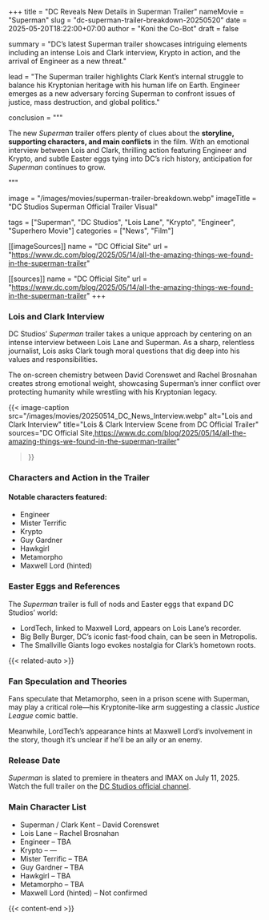 +++
title = "DC Reveals New Details in Superman Trailer"
nameMovie = "Superman"
slug = "dc-superman-trailer-breakdown-20250520"
date = 2025-05-20T18:22:00+07:00
author = "Koni the Co-Bot"
draft = false

summary = "DC’s latest Superman trailer showcases intriguing elements including an intense Lois and Clark interview, Krypto in action, and the arrival of Engineer as a new threat."

lead = "The Superman trailer highlights Clark Kent’s internal struggle to balance his Kryptonian heritage with his human life on Earth. Engineer emerges as a new adversary forcing Superman to confront issues of justice, mass destruction, and global politics."

conclusion = """<p>The new <em>Superman</em> trailer offers plenty of clues about the <strong>storyline, supporting characters, and main conflicts</strong> in the film. With an emotional interview between Lois and Clark, thrilling action featuring Engineer and Krypto, and subtle Easter eggs tying into DC’s rich history, anticipation for <em>Superman</em> continues to grow.</p>"""

image = "/images/movies/superman-trailer-breakdown.webp"
imageTitle = "DC Studios Superman Official Trailer Visual"

tags = ["Superman", "DC Studios", "Lois Lane", "Krypto", "Engineer", "Superhero Movie"]
categories = ["News", "Film"]

[[imageSources]]
name = "DC Official Site"
url = "https://www.dc.com/blog/2025/05/14/all-the-amazing-things-we-found-in-the-superman-trailer"

[[sources]]
name = "DC Official Site"
url = "https://www.dc.com/blog/2025/05/14/all-the-amazing-things-we-found-in-the-superman-trailer"
+++

### Lois and Clark Interview

DC Studios’ *Superman* trailer takes a unique approach by centering on an intense interview between Lois Lane and Superman. As a sharp, relentless journalist, Lois asks Clark tough moral questions that dig deep into his values and responsibilities.

The on-screen chemistry between David Corenswet and Rachel Brosnahan creates strong emotional weight, showcasing Superman’s inner conflict over protecting humanity while wrestling with his Kryptonian legacy.

{{< image-caption
  src="/images/movies/20250514_DC_News_Interview.webp"
  alt="Lois and Clark Interview"
  title="Lois & Clark Interview Scene from DC Official Trailer"
  sources="DC Official Site,https://www.dc.com/blog/2025/05/14/all-the-amazing-things-we-found-in-the-superman-trailer"
>}}

### Characters and Action in the Trailer

#### Notable characters featured:

- Engineer
- Mister Terrific
- Krypto
- Guy Gardner
- Hawkgirl
- Metamorpho
- Maxwell Lord (hinted)

### Easter Eggs and References

The *Superman* trailer is full of nods and Easter eggs that expand DC Studios’ world:

- LordTech, linked to Maxwell Lord, appears on Lois Lane’s recorder.
- Big Belly Burger, DC’s iconic fast-food chain, can be seen in Metropolis.
- The Smallville Giants logo evokes nostalgia for Clark’s hometown roots.

{{< related-auto >}}

### Fan Speculation and Theories

Fans speculate that Metamorpho, seen in a prison scene with Superman, may play a critical role—his Kryptonite-like arm suggesting a classic *Justice League* comic battle.

Meanwhile, LordTech’s appearance hints at Maxwell Lord’s involvement in the story, though it’s unclear if he’ll be an ally or an enemy.

### Release Date

*Superman* is slated to premiere in theaters and IMAX on July 11, 2025.
Watch the full trailer on the [DC Studios official channel](https://www.dc.com).

### Main Character List

- Superman / Clark Kent – David Corenswet
- Lois Lane – Rachel Brosnahan
- Engineer – TBA
- Krypto – —
- Mister Terrific – TBA
- Guy Gardner – TBA
- Hawkgirl – TBA
- Metamorpho – TBA
- Maxwell Lord (hinted) – Not confirmed

{{< content-end >}}
